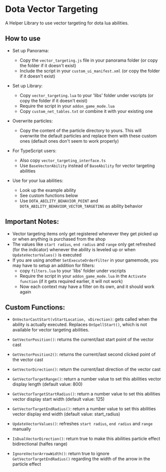 # Dota Vector Targeting

A Helper Library to use vector targeting for dota lua abilities.

## How to use

-   Set up Panorama:

    -   Copy the `vector_targeting.js` file in your panorama folder (or copy the folder if it doesn't exist)
    -   Include the script in your `custom_ui_manifest.xml` (or copy the folder if it doesn't exist)

-   Set up Library:

    -   Copy `vector_targeting.lua` to your 'libs' folder under vscripts (or copy the folder if it doesn't exist)
    -   Require the script in your `addon_game_mode.lua`
    -   Copy `custom_net_tables.txt` or combine it with your existing one

-   Overwrite particles:

    -   Copy the content of the particle directory to yours. This will overwrite the default particles and replace them with these custom ones (default ones don't seem to work properly)

-   For TypeScript users:

    -   Also copy `vector_targeting_interface.ts`
    -   Use `BaseVectorAbility` instead of `BaseAbility` for vector targeting abilities

-   Use for your lua abilities:
    -   Look up the example ability
    -   See custom functions below
    -   Use `DOTA_ABILITY_BEHAVIOR_POINT` and `DOTA_ABILITY_BEHAVIOR_VECTOR_TARGETING` as ability behavior

## Important Notes:

-   Vector targeting items only get registered whenever they get picked up or when anything is purchased from the shop
-   The values like `start radius`, `end radius` and `range` only get refreshed (for the indicator) whenever the ability is leveled up or when `UpdateVectorValues()` is executed
-   If you are using another `SetExecuteOrderFilter` in your gamemode, you may have to setup an addition for filters:
    -   copy `filters.lua` to your 'libs' folder under vscripts
    -   Require the script in your `addon_game_mode.lua` in the `Activate function` (if it gets required earlier, it will not work)
    -   Now each context may have a filter on its own, and it should work again

## Custom Functions:

-   `OnVectorCastStart(vStartLocation, vDirection)`: gets called when the ability is actually executed. Replaces `OnSpellStart()`, which is not available for vector targeting abilities.

-   `GetVectorPosition()`: returns the current/last start point of the vector cast

-   `GetVectorPosition2()`: returns the current/last second clicked point of the vector cast

-   `GetVectorDirection()`: return the current/last direction of the vector cast

-   `GetVectorTargetRange()`: return a number value to set this abilities vector display length (default value: 800)

-   `GetVectorTargetStartRadius()`: return a number value to set this abilities vector display start width (default value: 125)

-   `GetVectorTargetEndRadius()`: return a number value to set this abilities vector display end width (default value: start_radius)

-   `UpdateVectorValues()`: refreshes `start radius`, `end radius` and `range` manually

-   `IsDualVectorDirection()`: return true to make this abilities particle effect bidirectional (halfes range)

-   `IgnoreVectorArrowWidth()`: return true to ignore `GetVectorTargetEndRadius()` regarding the width of the arrow in the particle effect
